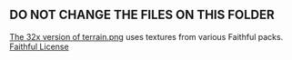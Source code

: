 ## DO NOT CHANGE THE FILES ON THIS FOLDER

[The 32x version of terrain.png](terrain32.png) uses textures from various Faithful packs.
[Faithful License](license.txt)
